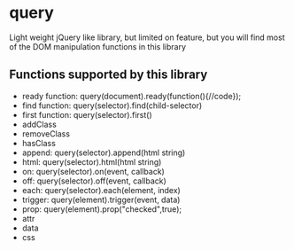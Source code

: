 # query
Light weight jQuery like library, but limited on feature, but you will find most of the DOM manipulation functions in this library

## Functions supported by this library ##
  *  ready function: query(document).ready(function(){//code});
  * find  function: query(selector).find(child-selector)
  * first function: query(selector).first()
  * addClass
  * removeClass
  * hasClass
  * append: query(selector).append(html string)
  * html: query(selector).html(html string)
  * on: query(selector).on(event, callback)
  * off: query(selector).off(event, callback)
  * each: query(selector).each(element, index)
  * trigger: query(element).trigger(event, data)
  * prop: query(element).prop("checked",true);
  * attr
  * data
  * css

